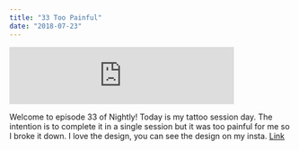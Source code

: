 ```yaml
---
title: "33 Too Painful"
date: "2018-07-23"
---
```


<iframe src="https://anchor.fm/bosslee/embed/episodes/33-Too-painful-e1qek4" width="400px" height="102px" frameborder="0" scrolling="no"></iframe>

 Welcome to episode 33 of Nightly! Today is my tattoo session day. The intention is to complete it in a single session but it was too painful for me so I broke it down. I love the design, you can see the design on my insta. [Link](https://www.instagram.com/stories/highlights/17947549414101780/)
